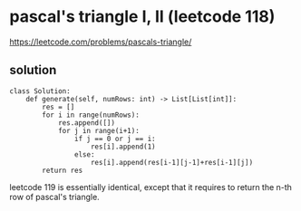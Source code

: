 # pascal's triangle I, II (leetcode 118)

https://leetcode.com/problems/pascals-triangle/

## solution

```
class Solution:
    def generate(self, numRows: int) -> List[List[int]]:
        res = []
        for i in range(numRows):
            res.append([])
            for j in range(i+1):
                if j == 0 or j == i:
                    res[i].append(1)
                else:
                    res[i].append(res[i-1][j-1]+res[i-1][j])
        return res
```

leetcode 119 is essentially identical, except that it requires to return the n-th row of pascal's triangle.

